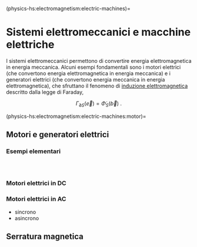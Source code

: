 (physics-hs:electromagnetism:electric-machines)=
# Sistemi elettromeccanici e macchine elettriche

I sistemi elettromeccanici permettono di convertire energia elettromagnetica in energia meccanica. Alcuni esempi fondamentali sono i motori elettrici (che convertono energia elettromagnetica in energia meccanica) e i generatori elettrici (che convertono energia meccanica in energia elettromagnetica), che sfruttano il fenomeno di [induzione elettromagnetica]() descritto dalla legge di Faraday,

$$\Gamma_{\partial S}(\vec{e}) = \dot{\Phi}_{S}(\vec{b}) \ .$$

(physics-hs:electromagnetism:electric-machines:motor)=
## Motori e generatori elettrici

### Esempi elementari

```{prf:example} Variazione di area di una spira

```

```{prf:example} Variazione di orientazione di una spira

```

```{prf:example} Variazione del campo magnetico

```

### Motori elettrici in DC

### Motori elettrici in AC
- sincrono
- asincrono

## Serratura magnetica
